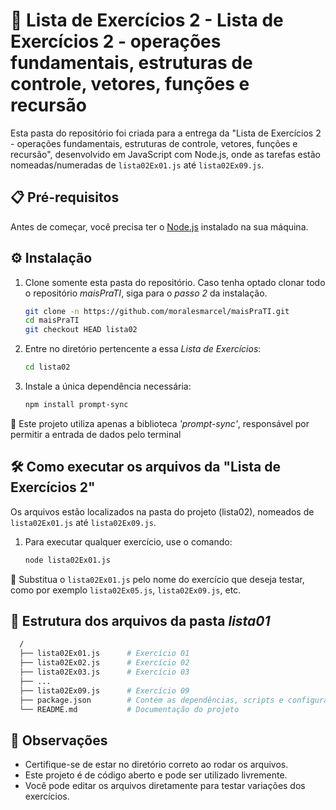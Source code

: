 # 📇 Lista de Exercícios 2 - Lista de Exercícios 2 - operações fundamentais, estruturas de controle, vetores, funções e recursão

Esta pasta do repositório foi criada para a entrega da "Lista de Exercícios 2 - operações fundamentais, estruturas de controle, vetores, funções e recursão", desenvolvido em JavaScript com Node.js, onde as tarefas estão nomeadas/numeradas de `lista02Ex01.js` até `lista02Ex09.js`.

## 📋 Pré-requisitos

Antes de começar, você precisa ter o [Node.js](https://nodejs.org/) instalado na sua máquina.

## ⚙️ Instalação

1. Clone somente esta pasta do repositório. Caso tenha optado clonar todo o repositório *maisPraTI*, siga para o *passo 2* da instalação.
   
    ```bash
    git clone -n https://github.com/moralesmarcel/maisPraTI.git
    cd maisPraTI
    git checkout HEAD lista02
    ```

2. Entre no diretório pertencente a essa _Lista de Exercícios_:

    ```bash
    cd lista02
    ```
    
3. Instale a única dependência necessária:
   
    ```bash
    npm install prompt-sync
    ```

🚨 Este projeto utiliza apenas a biblioteca _'prompt-sync'_, responsável por permitir a entrada de dados pelo terminal

## 🛠️ Como executar os arquivos da "Lista de Exercícios 2"

Os arquivos estão localizados na pasta do projeto (lista02), nomeados de `lista02Ex01.js` até `lista02Ex09.js`.

1. Para executar qualquer exercício, use o comando:
 
    ```bash
    node lista02Ex01.js
    ```

🚨 Substitua o `lista02Ex01.js` pelo nome do exercício que deseja testar, como por exemplo `lista02Ex05.js`, `lista02Ex09.js`, etc.


## 📂 Estrutura dos arquivos da pasta _lista01_

  ```bash
    /
    ├── lista02Ex01.js      # Exercício 01
    ├── lista02Ex02.js      # Exercício 02
    ├── lista02Ex03.js      # Exercício 03
    ├── ...
    ├── lista02Ex09.js      # Exercício 09
    ├── package.json        # Contém as dependências, scripts e configurações
    └── README.md           # Documentação do projeto
  ```

## 📑 Observações

* Certifique-se de estar no diretório correto ao rodar os arquivos.
* Este projeto é de código aberto e pode ser utilizado livremente.
* Você pode editar os arquivos diretamente para testar variações dos exercícios.
